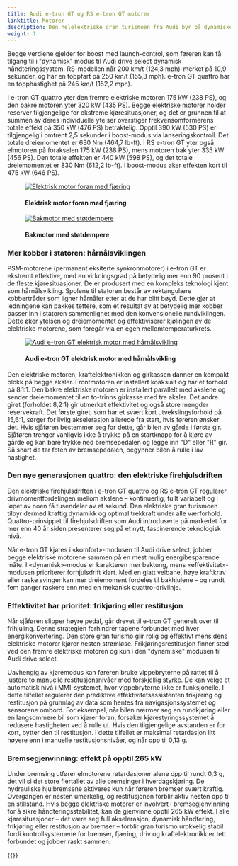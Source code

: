 ```yaml
---
title: Audi e-tron GT og RS e-tron GT motorer
linktitle: Motorer
description: Den helelektriske gran turismoen fra Audi byr på dynamiske kjøreegenskaper i begge modellvariantene. e-tron GT quattro akselererer fra 0 til 100 km/t (62,1 mph) på 4,1 sekunder; RS-modellen oppnår dette på bare 3,3 sekunder.
weight: 7
---
```

 <!-- markdownlint-disable MD033 -->

Begge verdiene gjelder for boost med launch-control, som føreren kan få tilgang til i "dynamisk" modus til Audi drive select dynamisk håndteringssystem. RS-modellen når 200 km/t (124,3 mph)-merket på 10,9 sekunder, og har en toppfart på 250 km/t (155,3 mph). e-tron GT quattro har en topphastighet på 245 km/t (152,2 mph).

I e-tron GT quattro yter den fremre elektriske motoren 175 kW (238 PS), og den bakre motoren yter 320 kW (435 PS). Begge elektriske motorer holder reserver tilgjengelige for ekstreme kjøresituasjoner, og det er grunnen til at summen av deres individuelle ytelser overstiger frekvensomformerens totale effekt på 350 kW (476 PS) betraktelig. Opptil 390 kW (530 PS) er tilgjengelig i omtrent 2,5 sekunder i boost-modus via lanseringskontroll. Det totale dreiemomentet er 630 Nm (464,7 lb-ft). I RS e-tron GT yter også elmotoren på forakselen 175 kW (238 PS), mens motoren bak yter 335 kW (456 PS). Den totale effekten er 440 kW (598 PS), og det totale dreiemomentet er 830 Nm (612,2 lb-ft). I boost-modus øker effekten kort til 475 kW (646 PS).

<figure>
    <a href="https://media.electrichasgoneaudi.net/multimedia/models/e-tron-gt/drivetrain/motor/frontmotor_1.jpg">
        <img src="https://media.electrichasgoneaudi.net/multimedia/models/e-tron-gt/drivetrain/motor/frontmotor_1.jpg"
        class="img-fluid" alt="Elektrisk motor foran med fjæring" title="Elektrisk motor foran med fjæring">
    </a>
    <figcaption><h4>Elektrisk motor foran med fjæring</h4></figcaption>
</figure>

<figure>
    <a href="https://media.electrichasgoneaudi.net/multimedia/models/e-tron-gt/drivetrain/motor/rearmotor_1.jpg">
        <img src="https://media.electrichasgoneaudi.net/multimedia/models/e-tron-gt/drivetrain/motor/rearmotor_1s.jpg"
        class="img-fluid" alt="Bakmotor med støtdempere" title="Bakmotor med støtdempere">
    </a>
    <figcaption><h4>Bakmotor med støtdempere</h4></figcaption>
</figure>

### Mer kobber i statoren: hårnålsviklingen

PSM-motorene (permanent eksiterte synkronmotorer) i e-tron GT er ekstremt effektive, med en virkningsgrad på betydelig mer enn 90 prosent i de fleste kjøresituasjoner. De er produsert med en kompleks teknologi kjent som hårnålsvikling. Spolene til statoren består av rektangulære kobbertråder som ligner hårnåler etter at de har blitt bøyd. Dette gjør at ledningene kan pakkes tettere, som et resultat av at betydelig mer kobber passer inn i statoren sammenlignet med den konvensjonelle rundviklingen. Dette øker ytelsen og dreiemomentet og effektiviserer kjølingen av de elektriske motorene, som foregår via en egen mellomtemperaturkrets.

<figure>
    <a href="https://media.electrichasgoneaudi.net/multimedia/models/e-tron-gt/drivetrain/motor/rearmotor_3.jpg">
        <img src="https://media.electrichasgoneaudi.net/multimedia/models/e-tron-gt/drivetrain/motor/rearmotor_3s.jpg"
        class="img-fluid" alt="Audi e-tron GT elektrisk motor med hårnålsvikling" title="Audi e-tron GT elektrisk motor med hårnålsvikling">
    </a>
    <figcaption><h4>Audi e-tron GT elektrisk motor med hårnålsvikling</h4></figcaption>
</figure>

Den elektriske motoren, kraftelektronikken og girkassen danner en kompakt blokk på begge aksler. Frontmotoren er installert koaksialt og har et forhold på 8,1:1. Den bakre elektriske motoren er installert parallelt med akslene og sender dreiemomentet til en to-trinns girkasse med tre aksler. Det andre giret (forholdet 8,2:1) gir utmerket effektivitet og også store mengder reservekraft. Det første giret, som har et svært kort utvekslingsforhold på 15,6:1, sørger for livlig akselerasjon allerede fra start, hvis føreren ønsker det. Hvis sjåføren bestemmer seg for dette, går bilen av gårde i første gir. Sjåføren trenger vanligvis ikke å trykke på en startknapp for å kjøre av gårde og kan bare trykke ned bremsepedalen og legge inn "D" eller "R" gir. Så snart de tar foten av bremsepedalen, begynner bilen å rulle i lav hastighet.

### Den nye generasjonen quattro: den elektriske firehjulsdriften

Den elektriske firehjulsdriften i e-tron GT quattro og RS e-tron GT regulerer drivmomentfordelingen mellom akslene – kontinuerlig, fullt variabelt og i løpet av noen få tusendeler av et sekund. Den elektriske gran turismoen tilbyr dermed kraftig dynamikk og optimal trekkraft under alle værforhold. Quattro-prinsippet til firehjulsdriften som Audi introduserte på markedet for mer enn 40 år siden presenterer seg på et nytt, fascinerende teknologisk nivå.

Når e-tron GT kjøres i «komfort»-modusen til Audi drive select, jobber begge elektriske motorene sammen på en mest mulig energibesparende måte. I «dynamisk»-modus er karakteren mer baktung, mens «effektivitet»-modusen prioriterer forhjulsdrift klart. Med en glatt veibane, høye kraftkrav eller raske svinger kan mer dreiemoment fordeles til bakhjulene – og rundt fem ganger raskere enn med en mekanisk quattro-drivlinje.

### Effektivitet har prioritet: frikjøring eller restitusjon

Når sjåføren slipper høyre pedal, går drevet til e-tron GT generelt over til frihjuling. Denne strategien forhindrer tapene forbundet med hver energikonvertering. Den store gran turismo glir rolig og effektivt mens dens elektriske motorer kjører nesten strømløse. Frikjøringsrestitusjon finner sted ved den fremre elektriske motoren og kun i den "dynamiske" modusen til Audi drive select.

Uavhengig av kjøremodus kan føreren bruke vippebryterne på rattet til å justere to manuelle restitusjonsnivåer med forskjellig styrke. De kan velge et automatisk nivå i MMI-systemet, hvor vippebryterne ikke er funksjonelle. I dette tilfellet regulerer den prediktive effektivitetsassistenten frikjøring og restitusjon på grunnlag av data som hentes fra navigasjonssystemet og sensorene ombord. For eksempel, når bilen nærmer seg en rundkjøring eller en langsommere bil som kjører foran, forsøker kjørestyringssystemet å redusere hastigheten ved å rulle ut. Hvis den tilgjengelige avstanden er for kort, bytter den til restitusjon. I dette tilfellet er maksimal retardasjon litt høyere enn i manuelle restitusjonsnivåer, og når opp til 0,13 g.

### Bremsegjenvinning: effekt på opptil 265 kW

Under bremsing utfører elmotorene retardasjoner alene opp til rundt 0,3 g, det vil si det store flertallet av alle bremsinger i hverdagskjøring. De hydrauliske hjulbremsene aktiveres kun når føreren bremser svært kraftig. Overgangen er nesten umerkelig, og restitusjonen forblir aktiv nesten opp til en stillstand. Hvis begge elektriske motorer er involvert i bremsegjenvinning for å sikre håndteringsstabilitet, kan de gjenvinne opptil 265 kW effekt. I alle kjøresituasjoner – det være seg full akselerasjon, dynamisk håndtering, frikjøring eller restitusjon av bremser – forblir gran turismo urokkelig stabil fordi kontrollsystemene for bremser, fjæring, driv og kraftelektronikk er tett forbundet og jobber raskt sammen.

{{<children description="true" />}}
